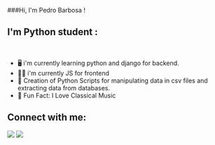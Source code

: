 ###Hi, I'm Pedro Barbosa !

## I'm Python student :
<br>

-  🖥️ i'm currently learning python and django for backend.
-  👨‍💻 i'm currently JS for frontend
-  🐍 Creation of Python Scripts for manipulating data in csv files and extracting data from databases.
-  🎻 Fun Fact: I Love Classical Music



## Connect with me:

[<img src="https://img.shields.io/badge/linkedin-%230077B5.svg?&style=for-the-badge&logo=linkedin&logoColor=white">](https://www.linkedin.com/in/pedro-barbosa-6bb200165/)
[<img src="https://img.shields.io/badge/instagram-%23E4405F.svg?&style=for-the-badge&logo=instagram&logoColor=white">](https://www.instagram.com/pedro_hsbarbosa/)<br>
